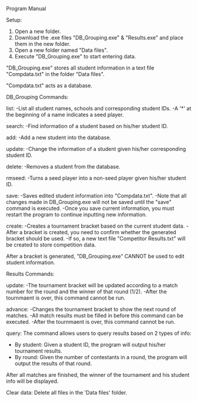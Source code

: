 Program Manual

Setup:
1. Open a new folder.
2. Download the .exe files "DB_Grouping.exe" & "Results.exe" and place them in the new folder.
3. Open a new folder named "Data files".
4. Execute "DB_Grouping.exe" to start entering data.

"DB_Grouping.exe" stores all student information in a text file "Compdata.txt" in the folder "Data files".

"Compdata.txt" acts as a database.

DB_Grouping Commands:

list: 
-List all student names, schools and corresponding student IDs.
-A '\*' at the beginning of a name indicates a seed player.

search:
-Find information of a student based on his/her student ID.

add:
-Add a new student into the database.

update:
-Change the information of a student given his/her corresponding student ID.

delete:
-Removes a student from the database.

rmseed:
-Turns a seed player into a non-seed player given his/her student ID.

save:
-Saves edited student information into "Compdata.txt".
-Note that all changes made in DB_Grouping.exe will not be saved until the "save" command is executed.
-Once you save current information, you must restart the program to continue inputting new information.

create:
-Creates a tournament bracket based on the current student data.
-After a bracket is created, you need to confirm whether the generated bracket should be used.
-If so, a new text file "Competitor Results.txt" will be created to store competition data.

After a bracket is generated, "DB_Grouping.exe" CANNOT be used to edit student information.

Results Commands:

update:
-The tournament bracket will be updated according to a match number for the round and the winner of that round (1/2).
-After the tournmaent is over, this command cannot be run.

advance:
-Changes the tournament bracket to show the next round of matches.
-All match results must be filled in before this command can be executed.
-After the tournmaent is over, this command cannot be run.

query:
The command allows users to query results based on 2 types of info:
- By student: Given a student ID, the program will output his/her tournament results.
- By round: Given the number of contestants in a round, the program will output the results of that round.

After all matches are finished, the winner of the tournament and his student info will be displayed.

Clear data:
Delete all files in the 'Data files' folder.



